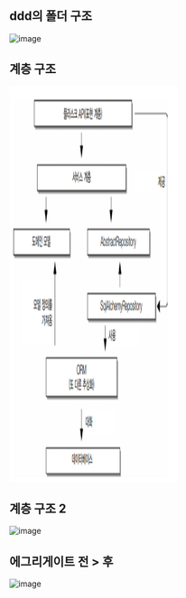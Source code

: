 ## ddd의 폴더 구조
<img width="250" height="500" alt="image" src="https://github.com/user-attachments/assets/33db50ff-8de8-4aac-a944-fc0ef0a78012" />


## 계층 구조
<img width="300" height="700" alt="image" src="image.png" />

## 계층 구조 2
<img width="400" height="800" alt="image" src="https://github.com/user-attachments/assets/5afd3fa7-79e9-4976-afb5-c9043f700748" />

## 에그리게이트 전 > 후
<img width="1061" height="345" alt="image" src="https://github.com/user-attachments/assets/49cf30d4-c34f-4df8-9e5e-2ab4f0980997" />



